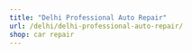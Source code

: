 ```yaml
---
title: "Delhi Professional Auto Repair"
url: /delhi/delhi-professional-auto-repair/
shop: car repair
---
```


